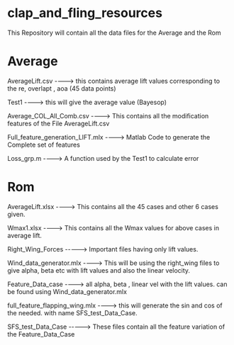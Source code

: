 # clap_and_fling_resources
This Repository will contain all the data files for the Average and the Rom 

# Average
AverageLift.csv  ----> this contains average lift values corresponding to the re, overlapt , aoa (45 data points)

Test1 ----> this will give the average value (Bayesop)

Average_COL_All_Comb.csv ----> This contains all the modification features of the File AverageLift.csv

Full_feature_generation_LIFT.mlx ----> Matlab Code to generate the Complete set of features

Loss_grp.m ----> A function used by the Test1 to calculate error

# Rom
AverageLift.xlsx ----> This contains all the 45 cases and other 6 cases given.

Wmax1.xlsx ----> This contains all the Wmax values for above cases in average lift.

Right_Wing_Forces -----> Important files having only lift values.

Wind_data_generator.mlx ---->  This will be using the right_wing files to give alpha, beta etc with lift values and also the linear velocity.

Feature_Data_case ----> all alpha, beta , linear vel with the lift values. can be found using Wind_data_generator.mlx

full_feature_flapping_wing.mlx ----> this will generate the sin and cos of the needed. with name SFS_test_Data_Case.

SFS_test_Data_Case -----> These files contain all the feature variation of the Feature_Data_Case


